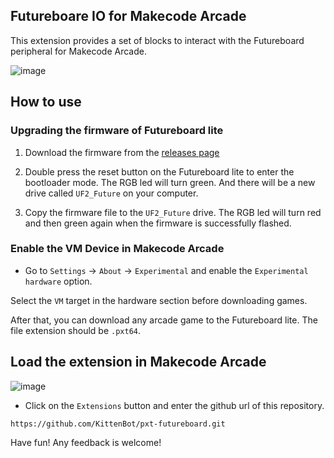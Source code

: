 ## Futureboare IO for Makecode Arcade

This extension provides a set of blocks to interact with the Futureboard peripheral for Makecode Arcade.

![image](https://github.com/user-attachments/assets/6bbd938b-581b-4385-9fe4-c13a0645199b)


## How to use

### Upgrading the firmware of Futureboard lite

1. Download the firmware from the [releases page]()

2. Double press the reset button on the Futureboard lite to enter the bootloader mode. The RGB led will turn green. And there will be a new drive called `UF2_Future` on your computer.

3. Copy the firmware file to the `UF2_Future` drive. The RGB led will turn red and then green again when the firmware is successfully flashed.

### Enable the VM Device in Makecode Arcade

* Go to `Settings` -> `About` -> `Experimental` and enable the `Experimental hardware` option.

Select the `VM` target in the hardware section before downloading games.

After that, you can download any arcade game to the Futureboard lite. The file extension should be `.pxt64`.


## Load the extension in Makecode Arcade
![image](https://github.com/user-attachments/assets/c0e1bf2e-6ba6-463c-87a5-ea4fe4935357)

* Click on the `Extensions` button and enter the github url of this repository.

```
https://github.com/KittenBot/pxt-futureboard.git
```

Have fun! Any feedback is welcome!

